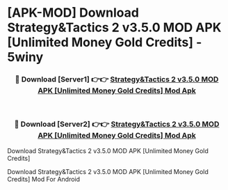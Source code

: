 # [APK-MOD] Download Strategy&Tactics 2 v3.5.0 MOD APK [Unlimited Money Gold Credits] - 5winy


<div align="center">
<h3>🔴 Download [Server1] 👉👉 <a href="https://apk-comot.site?title=Strategy&Tactics_2_v3.5.0_MOD_APK_[Unlimited_Money_Gold_Credits]">Strategy&Tactics 2 v3.5.0 MOD APK [Unlimited Money Gold Credits] Mod Apk</a></h3><br>
<h3>🔴 Download [Server2] 👉👉 <a href="https://apk-comot.site?title=Strategy&Tactics_2_v3.5.0_MOD_APK_[Unlimited_Money_Gold_Credits]">Strategy&Tactics 2 v3.5.0 MOD APK [Unlimited Money Gold Credits] Mod Apk</a></h3>
</div>



Download Strategy&Tactics 2 v3.5.0 MOD APK [Unlimited Money Gold Credits] 

Download Strategy&Tactics 2 v3.5.0 MOD APK [Unlimited Money Gold Credits] Mod For Android